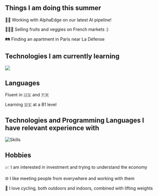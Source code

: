 ## Things I am doing this summer

<p>🧑‍💻 Working with AlphaEdge on our latest AI pipeline!</p>
<p>🍉🍊🥒 Selling fruits and veggies on French markets :)</p>
<p>🛤️ Finding an apartment in Paris near La Défense</p>


## Technologies I am currently learning

<img src="https://skillicons.dev/icons?i=gcp,azure,linux&perline=4"/>


## Languages

<p>Fluent in 🇺🇸 and 🇫🇷</p>
<p>Learning 🇩🇪 at a B1 level</p>


## Technologies and Programming Languages I have relevant experience with

<img src="https://skillicons.dev/icons?i=py,django,docker,vscode,latex,react,vue,svelte,ts" alt="Skills" />


## Hobbies

<p>📈 I am interested in investment and trying to understand the economy</p>
<p>🌐 I like meeting people from everywhere and working with them</p>
<p>🚴 I love cycling, both outdoors and indoors, combined with lifting weights</p>


<!---
teloryfrozy/teloryfrozy is a ✨ special ✨ repository because its `README.md` (this file) appears on your GitHub profile.
You can click the Preview link to take a look at your changes.
--->
